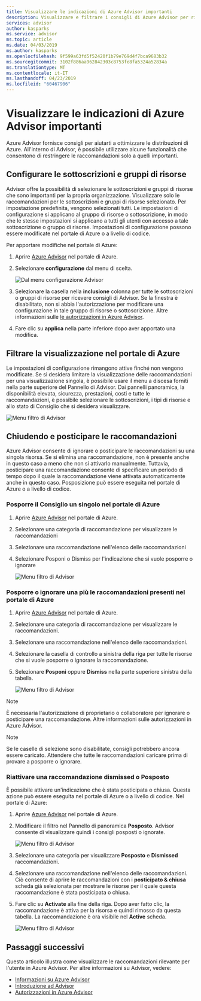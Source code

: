 ```yaml
---
title: Visualizzare le indicazioni di Azure Advisor importanti
description: Visualizzare e filtrare i consigli di Azure Advisor per ridurre il rumore.
services: advisor
author: kasparks
ms.service: advisor
ms.topic: article
ms.date: 04/03/2019
ms.author: kasparks
ms.openlocfilehash: 9f599a63fd5f52420f1b79e769d4f7bca9683b32
ms.sourcegitcommit: 3102f886aa962842303c8753fe8fa5324a52834a
ms.translationtype: MT
ms.contentlocale: it-IT
ms.lasthandoff: 04/23/2019
ms.locfileid: "60467906"
---
```

# <a name="view-azure-advisor-recommendations-that-matter-to-you"></a>Visualizzare le indicazioni di Azure Advisor importanti

Azure Advisor fornisce consigli per aiutarti a ottimizzare le distribuzioni di Azure. All'interno di Advisor, è possibile utilizzare alcune funzionalità che consentono di restringere le raccomandazioni solo a quelli importanti.

## <a name="configure-subscriptions-and-resource-groups"></a>Configurare le sottoscrizioni e gruppi di risorse

Advisor offre la possibilità di selezionare le sottoscrizioni e gruppi di risorse che sono importanti per la propria organizzazione. Visualizzare solo le raccomandazioni per le sottoscrizioni e gruppi di risorse selezionato. Per impostazione predefinita, vengono selezionati tutti. Le impostazioni di configurazione si applicano al gruppo di risorse o sottoscrizione, in modo che le stesse impostazioni si applicano a tutti gli utenti con accesso a tale sottoscrizione o gruppo di risorse. Impostazioni di configurazione possono essere modificate nel portale di Azure o a livello di codice.

Per apportare modifiche nel portale di Azure:

1. Aprire [Azure Advisor](https://aka.ms/azureadvisordashboard) nel portale di Azure.

1. Selezionare **configurazione** dal menu di scelta.

   ![Dal menu configurazione Advisor](./media/view-recommendations/configuration.png)

1. Selezionare la casella nella **inclusione** colonna per tutte le sottoscrizioni o gruppi di risorse per ricevere consigli di Advisor. Se la finestra è disabilitato, non si abbia l'autorizzazione per modificare una configurazione in tale gruppo di risorse o sottoscrizione. Altre informazioni sulle [le autorizzazioni in Azure Advisor](permissions.md).

1. Fare clic su **applica** nella parte inferiore dopo aver apportato una modifica.

## <a name="filtering-your-view-in-the-azure-portal"></a>Filtrare la visualizzazione nel portale di Azure

Le impostazioni di configurazione rimangono attive finché non vengono modificate. Se si desidera limitare la visualizzazione delle raccomandazioni per una visualizzazione singola, è possibile usare il menu a discesa forniti nella parte superiore del Pannello di Advisor. Dai pannelli panoramica, la disponibilità elevata, sicurezza, prestazioni, costi e tutte le raccomandazioni, è possibile selezionare le sottoscrizioni, i tipi di risorse e allo stato di Consiglio che si desidera visualizzare.

   ![Menu filtro di Advisor](./media/view-recommendations/filtering.png)

## <a name="dismissing-and-postponing-recommendations"></a>Chiudendo e posticipare le raccomandazioni

Azure Advisor consente di ignorare o posticipare le raccomandazioni su una singola risorsa. Se si elimina una raccomandazione, non è presente anche in questo caso a meno che non si attivarlo manualmente. Tuttavia, posticipare una raccomandazione consente di specificare un periodo di tempo dopo il quale la raccomandazione viene attivata automaticamente anche in questo caso. Posposizione può essere eseguita nel portale di Azure o a livello di codice.

### <a name="postpone-a-single-recommendation-in-the-azure-portal"></a>Posporre il Consiglio un singolo nel portale di Azure 

1. Aprire [Azure Advisor](https://aka.ms/azureadvisordashboard) nel portale di Azure.
1. Selezionare una categoria di raccomandazione per visualizzare le raccomandazioni
1. Selezionare una raccomandazione nell'elenco delle raccomandazioni
1. Selezionare Posponi o Dismiss per l'indicazione che si vuole posporre o ignorare

     ![Menu filtro di Advisor](./media/view-recommendations/postpone-dismiss.png)

### <a name="postpone-or-dismiss-a-multiple-recommendations-in-the-azure-portal"></a>Posporre o ignorare una più le raccomandazioni presenti nel portale di Azure

1. Aprire [Azure Advisor](https://aka.ms/azureadvisordashboard) nel portale di Azure.
1. Selezionare una categoria di raccomandazione per visualizzare le raccomandazioni.
1. Selezionare una raccomandazione nell'elenco delle raccomandazioni.
1. Selezionare la casella di controllo a sinistra della riga per tutte le risorse che si vuole posporre o ignorare la raccomandazione.
1. Selezionare **Posponi** oppure **Dismiss** nella parte superiore sinistra della tabella.

     ![Menu filtro di Advisor](./media/view-recommendations/postpone-dismiss-multiple.png)

> [!NOTE]
> È necessaria l'autorizzazione di proprietario o collaboratore per ignorare o posticipare una raccomandazione. Altre informazioni sulle autorizzazioni in Azure Advisor.

> [!NOTE]
> Se le caselle di selezione sono disabilitate, consigli potrebbero ancora essere caricato. Attendere che tutte le raccomandazioni caricare prima di provare a posporre o ignorare.

### <a name="reactivate-a-postponed-or-dismissed-recommendation"></a>Riattivare una raccomandazione dismissed o Posposto

È possibile attivare un'indicazione che è stata posticipata o chiusa. Questa azione può essere eseguita nel portale di Azure o a livello di codice. Nel portale di Azure:

1. Aprire [Azure Advisor](https://aka.ms/azureadvisordashboard) nel portale di Azure.

1. Modificare il filtro nel Pannello di panoramica **Posposto**. Advisor consente di visualizzare quindi i consigli posposti o ignorate.

    ![Menu filtro di Advisor](./media/view-recommendations/activate-postponed.png)

1. Selezionare una categoria per visualizzare **Posposto** e **Dismissed** raccomandazioni.

1. Selezionare una raccomandazione nell'elenco delle raccomandazioni. Ciò consente di aprire le raccomandazioni con i **posticipato & chiusa** scheda già selezionata per mostrare le risorse per il quale questa raccomandazione è stata posticipata o chiusa.

1. Fare clic su **Activate** alla fine della riga. Dopo aver fatto clic, la raccomandazione è attiva per la risorsa e quindi rimosso da questa tabella. La raccomandazione è ora visibile nel **Active** scheda.
 
     ![Menu filtro di Advisor](./media/view-recommendations/activate-postponed-2.png)

## <a name="next-steps"></a>Passaggi successivi

Questo articolo illustra come visualizzare le raccomandazioni rilevante per l'utente in Azure Advisor. Per altre informazioni su Advisor, vedere: 

- [Informazioni su Azure Advisor](advisor-overview.md)
- [Introduzione ad Advisor](advisor-get-started.md)
- [Autorizzazioni in Azure Advisor](permissions.md)



